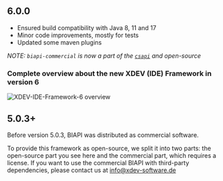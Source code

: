 ## 6.0.0
* Ensured build compatibility with Java 8, 11 and 17
* Minor code improvements, mostly for tests
* Updated some maven plugins

*NOTE: ``biapi-commercial`` is now a part of the [``csapi``](https://github.com/xdev-software/csapi) and open-source*

### Complete overview about the new XDEV (IDE) Framework in version 6
![XDEV-IDE-Framework-6 overview](https://user-images.githubusercontent.com/45384811/134640194-0b42a238-3c7e-402a-8b05-51419108dbbd.png)

## 5.0.3+
Before version 5.0.3, BIAPI was distributed as commercial software. 

To provide this framework as open-source, we split it into two parts: the open-source part you see here and the commercial part, which requires a license. 
If you want to use the commercial BIAPI with third-party dependencies, please contact us at info@xdev-software.de
